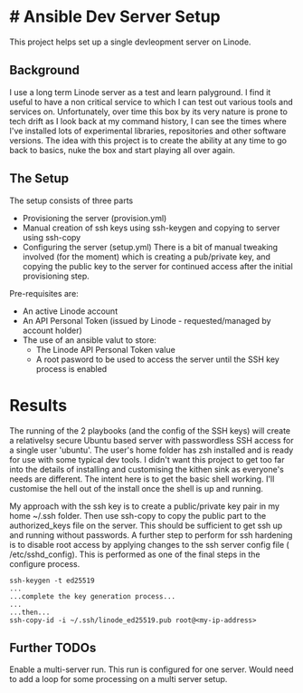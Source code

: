 # # Ansible Dev Server Setup

This project helps set up a single devleopment server on Linode.
## Background
I use a long term Linode server as a test and learn palyground. I find it useful to have a non critical service to which I can test out various tools and services on. Unfortunately, over time this box by its very nature is prone to tech drift as I look back at my command history, I can see the times where I've installed lots of experimental libraries, repositories and other software versions.
The idea with this project is to create the ability at any time to go back to basics, nuke the box and start playing all over again.

## The Setup
The setup consists of three parts
- Provisioning the server (provision.yml)
- Manual creation of ssh keys using ssh-keygen and copying to server using ssh-copy
- Configuring the server (setup.yml)
There is a bit of manual tweaking involved (for the moment) which is creating a pub/private key, and copying the public key to the server for continued access after the initial provisioning step.

Pre-requisites are:
- An active Linode account
- An API Personal Token (issued by Linode - requested/managed by account holder)
- The use of an ansible valut to store:
  - The Linode API Personal Token value
  - A root pasword to be used to access the server until the SSH key process is enabled

# Results
The running of the 2 playbooks (and the config of the SSH keys) will  create a relativelsy secure Ubuntu based server with passwordless SSH access for a single user 'ubuntu'.
The user's home folder has zsh installed and is ready for use with some typical dev tools. I didn't want this project to get too far into the details of installing and customising the kithen sink as everyone's needs are different. The intent here is to get the basic shell working. I'll customise the hell out of the install once the shell is up and running.

My approach with the ssh key is to create a public/private key pair in my home ~/.ssh folder.
Then use ssh-copy to copy the public part to the authorized_keys file on the server. This should be sufficient to get ssh up and running without passwords. A further step to perform for ssh hardening is to disable root access by applying changes to the ssh server config file ( /etc/sshd_config). This is performed as one of the final steps in the configure process.

```
ssh-keygen -t ed25519
...
...complete the key generation process...
...
...then...
ssh-copy-id -i ~/.ssh/linode_ed25519.pub root@<my-ip-address>
```
 
## Further TODOs
Enable a multi-server run. This run is configured for one server. Would need to add a loop for some processing on a multi server setup.